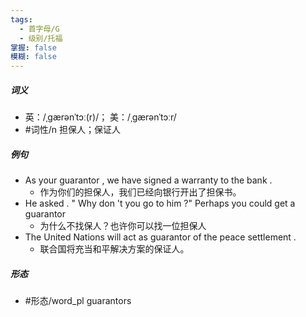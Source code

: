 ```yaml
---
tags:
  - 首字母/G
  - 级别/托福
掌握: false
模糊: false
---
```

##### 词义
- 英：/ˌɡærənˈtɔː(r)/； 美：/ˌɡærənˈtɔːr/
- #词性/n  担保人；保证人
##### 例句
- As your guarantor , we have signed a warranty to the bank .
	- 作为你们的担保人，我们已经向银行开出了担保书。
- He asked . " Why don 't you go to him ?" Perhaps you could get a guarantor
	- 为什么不找保人？也许你可以找一位担保人
- The United Nations will act as guarantor of the peace settlement .
	- 联合国将充当和平解决方案的保证人。
##### 形态
- #形态/word_pl guarantors
